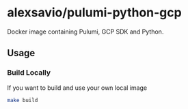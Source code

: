 # alexsavio/pulumi-python-gcp

Docker image containing Pulumi, GCP SDK and Python.

## Usage

### Build Locally

If you want to build and use your own local image

```bash
make build
```
